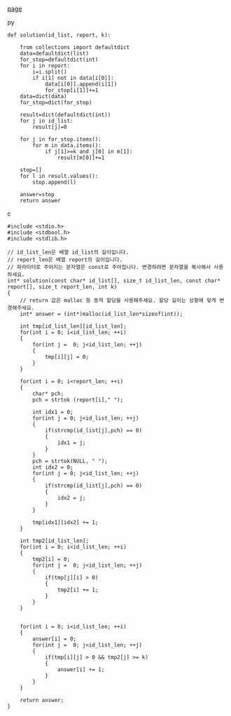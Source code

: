 [page](https://programmers.co.kr/learn/courses/30/lessons/92334)

py

    def solution(id_list, report, k):

        from collections import defaultdict
        data=defaultdict(list)
        for_stop=defaultdict(int)
        for i in report:
            i=i.split()
            if i[1] not in data[i[0]]:
                data[i[0]].append(i[1])
                for_stop[i[1]]+=1
        data=dict(data)
        for_stop=dict(for_stop)

        result=dict(defaultdict(int))
        for j in id_list:
            result[j]=0

        for j in for_stop.items():
            for m in data.items():
                if j[1]>=k and j[0] in m[1]:
                    result[m[0]]+=1

        stop=[]
        for l in result.values():
            stop.append(l)

        answer=stop
        return answer

c

    #include <stdio.h>
    #include <stdbool.h>
    #include <stdlib.h>

    // id_list_len은 배열 id_list의 길이입니다.
    // report_len은 배열 report의 길이입니다.
    // 파라미터로 주어지는 문자열은 const로 주어집니다. 변경하려면 문자열을 복사해서 사용하세요.
    int* solution(const char* id_list[], size_t id_list_len, const char* report[], size_t report_len, int k)
    {
        // return 값은 malloc 등 동적 할당을 사용해주세요. 할당 길이는 상황에 맞게 변경해주세요.
        int* answer = (int*)malloc(id_list_len*sizeof(int));

        int tmp[id_list_len][id_list_len];
        for(int i = 0; i<id_list_len; ++i)
        {
            for(int j =  0; j<id_list_len; ++j)
            {
                tmp[i][j] = 0;
            }
        }

        for(int i = 0; i<report_len; ++i)
        {
            char* pch;
            pch = strtok (report[i]," ");

            int idx1 = 0;
            for(int j = 0; j<id_list_len; ++j)
            {
                if(strcmp(id_list[j],pch) == 0)
                {
                    idx1 = j;
                }
            }
            pch = strtok(NULL, " ");
            int idx2 = 0;
            for(int j = 0; j<id_list_len; ++j)
            {
                if(strcmp(id_list[j],pch) == 0)
                {
                    idx2 = j;
                }
            }

            tmp[idx1][idx2] += 1;        
        }

        int tmp2[id_list_len];
        for(int i = 0; i<id_list_len; ++i)
        {
            tmp2[i] = 0;
            for(int j =  0; j<id_list_len; ++j)
            {
                if(tmp[j][i] > 0)
                {
                    tmp2[i] += 1;
                }
            }
        }


        for(int i = 0; i<id_list_len; ++i)
        {
            answer[i] = 0;
            for(int j =  0; j<id_list_len; ++j)
            {
                if(tmp[i][j] > 0 && tmp2[j] >= k)
                {
                    answer[i] += 1;
                }
            }
        }

        return answer;
    }
